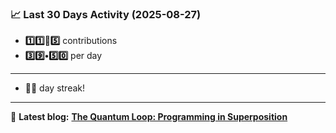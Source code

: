 <!--START_STATS-->
### 📈 Last 30 Days Activity (2025-08-27)  
- **1️⃣1️⃣🎱5️⃣** contributions  
- **3️⃣9️⃣•5️⃣0️⃣** per day
---
- **🎱🎱** day streak!
---
📝 **Latest blog:** [**The Quantum Loop: Programming in Superposition**](https://andriak.com/blog/quantum-loop)
<!--END_STATS-->
